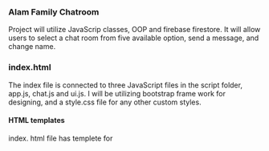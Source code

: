 ### Alam Family Chatroom
Project will utilize JavaScrip classes, OOP and firebase firestore. It will allow users to select a chat room from  five available option, send a message, and change name. 

### index.html
The index file is connected to three JavaScript files in the script folder, app.js, chat.js and ui.js.
I will be utilizing bootstrap frame work for designing, and a style.css file for any other custom styles. 
#### HTML templates
index. html file has templete for  